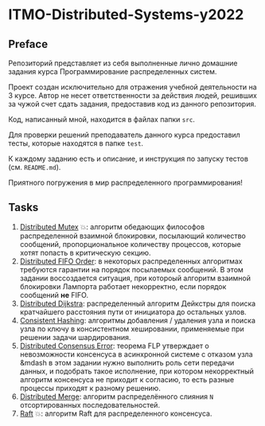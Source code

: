 # ITMO-Distributed-Systems-y2022

## Preface

Репозиторий представляет из себя выполненные лично домашние задания курса Программирование распределенных систем.

Проект создан исключительно для отражения учебной деятельности на 3 курсе. Автор не несет ответственности за 
действия людей, решивших за чужой счет сдать задания, предоставив код из данного репозитория.

Код, написанный мной, находится в файлах папки `src`.

Для проверки решений преподаватель данного курса предоставил тесты, которые находятся в папке `test`.

К каждому заданию есть и описание, и инструкция по запуску тестов (см. `README.md`).

Приятного погружения в мир распределенного программирования!

## Tasks

1. [Distributed Mutex](distributed-mutex) 💥: алгоритм обедающих философов распределенной взаимной блокировки, 
посылающий количество сообщений, пропорциональное количеству процессов, которые хотят попасть в критическую секцию. 
2. [Distributed FIFO Order](distributed-fifo): в некоторых распределенных алгоритмах требуются гарантии на порядок
посылаемых сообщений. В этом задании воссоздается ситуация, при котороый алгоритм взаимной блокировки Лампорта работает
некорректно, если порядок сообщений **не** FIFO.
3. [Distributed Dijkstra](distributed-dijkstra): распределенный алгоритм Дейкстры для поиска кратчайшего расстояния 
пути от инициатора до остальных узлов.
4. [Consistent Hashing](consistent-hashing): алгоритмы добавления / удаления узла и поиска узла по ключу в консистентном 
хешировании, применяемые при решении задачи шардирования.
5. [Distributed Consensus Error](distributed-consensus-error): теорема FLP утверждает о невозможности консенсуса в 
асинхронной системе с отказом узла &mdash в этом задании нужно выполнить роль сети передачи данных, и подобрать 
такое исполнение, при котором некорректный алгоритм консенсуса не приходит к согласию, то есть разные процессы 
приходят к разному решению.
6. [Distributed Merge](distributed-merge): алгоритм распределённого слияния `N` отсортированных последовательностей.
7. [Raft](distributed-raft) 💥: алгоритм Raft для распределенного консенсуса.
